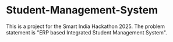 # Student-Management-System
This is a project for the Smart India Hackathon 2025. The problem statement is "ERP based Integrated Student Management System".

